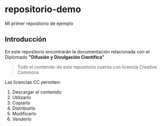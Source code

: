 # repositorio-demo
Mi primer repositorio de ejemplo

## Introducción

En este repositorio encontrarán la documentación relacionada con el Diplomado **"Difusión y Divulgación Científica"**

> Todo el contenido de este repositorio cuenta con licencia Creative Commons

Las licencias CC permiten:

1. Descargar el contenido
1. Utilizarlo
1. Copiarlo
1. Distribuirlo
1. Modificarlo
1. Venderlo



